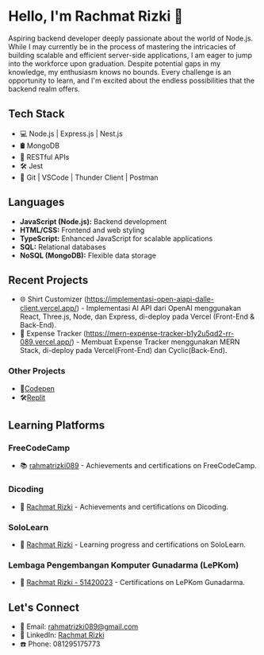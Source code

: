 # Hello, I'm Rachmat Rizki 👋

Aspiring backend developer deeply passionate about the world of Node.js. While I may currently be in the process of mastering the intricacies of building scalable and efficient server-side applications, I am eager to jump into the workforce upon graduation. Despite potential gaps in my knowledge, my enthusiasm knows no bounds. Every challenge is an opportunity to learn, and I'm excited about the endless possibilities that the backend realm offers.
<!-- ![GitHub Stats](https://github-readme-stats.vercel.app/api?username=RR-089&show_icons=true&hide=issues&hide_border=true&theme=dark) -->

## Tech Stack
- 💻 Node.js | Express.js | Nest.js
- 🛢️ MongoDB
- 🚀 RESTful APIs
- 🛠️ Jest
- 🔧 Git | VSCode | Thunder Client | Postman

## Languages
- **JavaScript (Node.js):** Backend development 
- **HTML/CSS:** Frontend and web styling 
- **TypeScript:** Enhanced JavaScript for scalable applications 
- **SQL:** Relational databases 
- **NoSQL (MongoDB):** Flexible data storage 

## Recent Projects
- 🌐 Shirt Customizer (https://implementasi-open-aiapi-dalle-client.vercel.app/) - Implementasi AI API dari OpenAI menggunakan React, Three.js, Node, dan Express, di-deploy pada Vercel (Front-End & Back-End).
- 📖 Expense Tracker (https://mern-expense-tracker-b1y2u5qd2-rr-089.vercel.app/) - Membuat Expense Tracker menggunakan MERN Stack, di-deploy pada Vercel(Front-End) dan Cyclic(Back-End).

### Other Projects
- 🚀[Codepen](https://codepen.io/rr-089)
- 🛠️[Replit](https://replit.com/@RR-089)

## Learning Platforms

### FreeCodeCamp
- 📚 [rahmatrizki089](https://www.freecodecamp.org/rachmatrizki089) - Achievements and certifications on FreeCodeCamp.
### Dicoding
- 📙 [Rachmat Rizki](https://www.dicoding.com/users/ucokgg/academies) - Achievements and certifications on Dicoding.
### SoloLearn
- 📖 [Rachmat Rizki](https://www.sololearn.com/en/profile/30428483) - Learning progress and certifications on SoloLearn.
### Lembaga Pengembangan Komputer Gunadarma (LePKom)
- 📘 [Rachmat Rizki - 51420023](https://e-sert.gunadarma.ac.id/detail/51420023) - Certifications on LePKom Gunadarma.

<!-- Let's Connect -->
## Let's Connect
- 📧 Email: rahmatrizki089@gmail.com
- 💼 LinkedIn: [Rachmat Rizki](https://www.linkedin.com/in/rachmat-rizki-089-ucokgg/)
- ☎️ Phone: 081295175773
